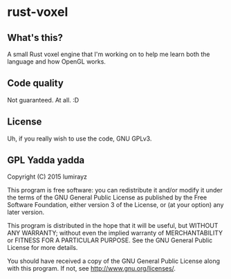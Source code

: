 rust-voxel
==========

What's this?
------------

A small Rust voxel engine that I'm working on to help me learn both the language and how OpenGL works.

Code quality
------------

Not guaranteed. At all. :D

License
-------

Uh, if you really wish to use the code, GNU GPLv3.

GPL Yadda yadda
---------------

Copyright (C) 2015 lumirayz

This program is free software: you can redistribute it and/or modify
it under the terms of the GNU General Public License as published by
the Free Software Foundation, either version 3 of the License, or
(at your option) any later version.

This program is distributed in the hope that it will be useful,
but WITHOUT ANY WARRANTY; without even the implied warranty of
MERCHANTABILITY or FITNESS FOR A PARTICULAR PURPOSE.  See the
GNU General Public License for more details.

You should have received a copy of the GNU General Public License
along with this program.  If not, see <http://www.gnu.org/licenses/>.

